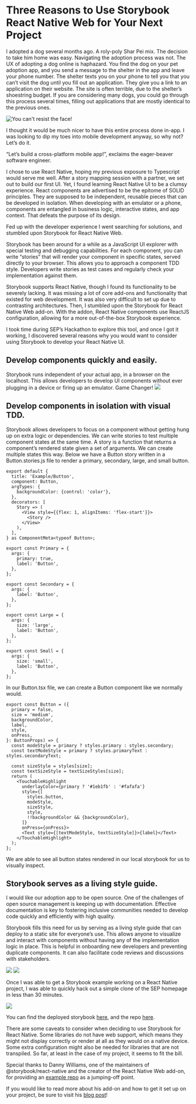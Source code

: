 
 

# Three Reasons to Use Storybook React Native Web for Your Next Project

I adopted a dog several months ago. A roly-poly Shar Pei mix.  The decision to take him home was easy. Navigating the adoption process was not. The UX of adopting a dog online is haphazard. You find the dog on your pet adoption app, and you send a message to the shelter in the app and leave your phone number. The shelter texts you on your phone to tell you that you can’t visit the dog until you fill out an application. They give you a link to an application on their website. The site is often terrible, due to the shelter’s shoestring budget. If you are considering many dogs, you could go through this process several times, filling out applications that are mostly identical to the previous ones.

![You can't resist the face!](./images/puppy.jpg)


I thought it would be much nicer to have this entire process done in-app.  I was looking to dip my toes into mobile development anyway, so why not? Let’s do it.

“Let’s build a cross-platform mobile app!”, exclaims the eager-beaver software engineer.

I chose to use React Native, hoping my previous exposure to Typescript would serve me well. After a story mapping session with a partner, we set out to build our first UI. Yet, I found learning React Native UI to be a clumsy experience. React components are advertised to be the epitome of SOLID principles. They are supposed to be independent, reusable pieces that can be developed in isolation. When developing with an emulator or a phone, components are entangled in business logic, interactive states, and app context. That defeats the purpose of its design.

Fed up with the developer experience I went searching for solutions, and stumbled upon Storybook for React Native Web.

Storybook has been around for a while as a JavaScript UI explorer with special testing and debugging capabilities. For each component, you can write “stories” that will render your component in specific states, served directly to your browser. This allows you to approach a component TDD style. Developers write stories as test cases and regularly check your implementation against them.

Storybook supports React Native, though I found its functionality to be severely lacking. It was missing a lot of core add-ons and functionality that existed for web development.  It was also very difficult to set up due to contrasting architectures.
Then, I stumbled upon the Storybook for React Native Web add-on. With the addon, React Native components use ReactJS configuration, allowing for a more out-of-the-box Storybook experience.

I took time during SEP’s Hackathon to explore this tool, and once I got it working, I discovered several reasons why you would want to consider using Storybook to develop your React Native UI.

## Develop components quickly and easily.

Storybook runs independent of your actual app, in a browser on the localhost. This allows developers to develop UI components without ever plugging in a device or firing up an emulator. Game Changer!
![](./images/storybook4.png)


## Develop components in isolation with visual TDD.

Storybook allows developers to focus on a component without getting hung up on extra logic or dependencies.  We can write stories to test multiple component states at the same time. A story is a function that returns a component’s rendered state given a set of arguments. We can create multiple states this way. Below we have a Button story written in a Button.stories.js file to render a primary, secondary, large, and small button.

```
export default {
  title: 'Example/Button',
  component: Button,
  argTypes: {
    backgroundColor: {control: 'color'},
  },
  decorators: [
    Story => (
      <View style={{flex: 1, alignItems: 'flex-start'}}>
        <Story />
      </View>
    ),
  ],
} as ComponentMeta<typeof Button>;

export const Primary = {
  args: {
    primary: true,
    label: 'Button',
  },
};

export const Secondary = {
  args: {
    label: 'Button',
  },
};

export const Large = {
  args: {
    size: 'large',
    label: 'Button',
  },
};

export const Small = {
  args: {
    size: 'small',
    label: 'Button',
  },
};
```

In our Button.tsx file, we can create a Button component like we normally would.

```
export const Button = ({
  primary = false,
  size = 'medium',
  backgroundColor,
  label,
  style,
  onPress,
}: ButtonProps) => {
  const modeStyle = primary ? styles.primary : styles.secondary;
  const textModeStyle = primary ? styles.primaryText : styles.secondaryText;

  const sizeStyle = styles[size];
  const textSizeStyle = textSizeStyles[size];
  return (
    <TouchableHighlight
      underlayColor={primary ? '#1eb1fb' : '#fafafa'}
      style={[
        styles.button,
        modeStyle,
        sizeStyle,
        style,
        !!backgroundColor && {backgroundColor},
      ]}
      onPress={onPress}>
      <Text style={[textModeStyle, textSizeStyle]}>{label}</Text>
    </TouchableHighlight>
  );
};
```

We are able to see all button states rendered in our local storybook for us to visually inspect.

## Storybook serves as a living style guide.

I would like our adoption app to be open source. One of the challenges of open source management is keeping up with documentation. Effective documentation is key to fostering inclusive communities needed to develop code quickly and efficiently with high quality.

Storybook fills this need for us by serving as a living style guide that can deploy to a static site for everyone’s use. This allows anyone to visualize and interact with components without having any of the implementation logic in place. This is helpful in onboarding new developers and preventing duplicate components. It can also facilitate code reviews and discussions with stakeholders.

![](./images/storybook1.png)
![](./images/storybook2.png)

Once I was able to get a Storybook example working on a React Native project, I was able to quickly hack out a simple clone of the SEP homepage in less than 30 minutes.

![](./images/storybook3.png)

You can find the deployed storybook [here](https://sep.github.io/storybook-react-native/?path=/story/screens-home--basic), and the repo [here](https://github.com/sep/storybook-react-native).

There are some caveats to consider when deciding to use Storybook for React Native. Some libraries do not have web support, which means they might not display correctly or render at all as they would on a native device. Some extra configuration might also be needed for libraries that are not transpiled. So far, at least in the case of my project, it seems to fit the bill.


Special thanks to Danny Williams, one of the maintainers of @storybook/react-native and the creator of the React Native Web add-on, for providing an [example repo](https://github.com/dannyhw/addon_react_native_web_example) as a jumping-off point.

If you would like to read more about his add-on and how to get it set up on your project, be sure to visit his [blog post](https://www.dannyhwilliams.co.uk/introducing-react-native-web-storybook)!




